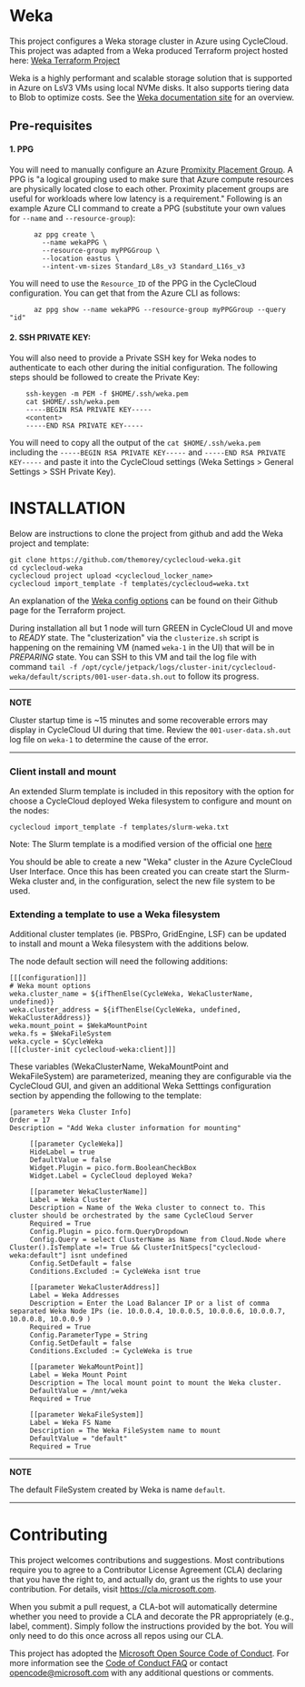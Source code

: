 
Weka
========

This project configures a Weka storage cluster in Azure using CycleCloud.  This project was adapted from a Weka produced Terraform project hosted here:  [Weka Terraform Project](https://github.com/weka/terraform-azure-weka)

Weka is a highly performant and scalable storage solution that is supported in Azure on LsV3 VMs using local NVMe disks.  It also supports tiering data to Blob to optimize costs. See the [Weka documentation site](https://docs.weka.io/overview/about) for an overview.

## Pre-requisites

#### 1.  PPG
You will need to manually configure an Azure [Promixity Placement Group](https://learn.microsoft.com/en-us/azure/virtual-machines/linux/proximity-placement-groups).  A PPG is "a logical grouping used to make sure that Azure compute resources are physically located close to each other. Proximity placement groups are useful for workloads where low latency is a requirement."   Following is an example Azure CLI command to create a PPG (substitute your own values for `--name` and `--resource-group`):

```
      az ppg create \
        --name wekaPPG \
        --resource-group myPPGGroup \
        --location eastus \
        --intent-vm-sizes Standard_L8s_v3 Standard_L16s_v3 
```

You will need to use the `Resource_ID` of the PPG in the CycleCloud configuration.  You can get that from the Azure CLI as follows:

```
      az ppg show --name wekaPPG --resource-group myPPGGroup --query "id"
```


#### 2. SSH PRIVATE KEY:  
You will also need to provide a Private SSH key for Weka nodes to authenticate to each other during the initial configuration.  The following steps should be followed to create the Private Key:

```
    ssh-keygen -m PEM -f $HOME/.ssh/weka.pem
    cat $HOME/.ssh/weka.pem
    -----BEGIN RSA PRIVATE KEY-----
    <content>
    -----END RSA PRIVATE KEY-----
```
You will need to copy all the output of the `cat $HOME/.ssh/weka.pem` including the `-----BEGIN RSA PRIVATE KEY-----` and `-----END RSA PRIVATE KEY-----` and paste it into the CycleCloud settings (Weka Settings > General Settings > SSH Private Key).


# INSTALLATION
Below are instructions to clone the project from github and add the Weka project and template:

```
git clone https://github.com/themorey/cyclecloud-weka.git
cd cyclecloud-weka
cyclecloud project upload <cyclecloud_locker_name>
cyclecloud import_template -f templates/cyclecloud=weka.txt
```

An explanation of the [Weka config options](https://github.com/weka/terraform-azure-weka#inputs) can be found on their Github page for the Terraform project.

During installation all but 1 node will turn GREEN in CycleCloud UI and move to _READY_ state.  The "clusterization" via the `clusterize.sh` script is happening on the remaining VM (named `weka-1` in the UI) that will be in _PREPARING_ state.  You can SSH to this VM and tail the log file with command `tail -f /opt/cycle/jetpack/logs/cluster-init/cyclecloud-weka/default/scripts/001-user-data.sh.out` to follow its progress.

---
**NOTE**

Cluster startup time is ~15 minutes and some recoverable errors may display in CycleCloud UI during that time.  Review the `001-user-data.sh.out` log file on `weka-1` to determine the cause of the error.

---

### Client install and mount
An extended Slurm template is included in this repository with the option for choose a CycleCloud deployed Weka filesystem to configure and mount on the nodes:
```
cyclecloud import_template -f templates/slurm-weka.txt
```
Note: The Slurm template is a modified version of the official one [here](https://github.com/Azure/cyclecloud-slurm/blob/2.7.0/templates/slurm.txt)


You should be able to create a new "Weka" cluster in the Azure CycleCloud User Interface. Once this has been created you can create start the Slurm-Weka cluster and, in the configuration, select the new file system to be used.

### Extending a template to use a Weka filesystem
Additional cluster templates (ie. PBSPro, GridEngine, LSF) can be updated to install and mount a Weka filesystem with the additions below.

The node default section will need the following additions:

```
[[[configuration]]]
# Weka mount options 
weka.cluster_name = ${ifThenElse(CycleWeka, WekaClusterName, undefined)} 
weka.cluster_address = ${ifThenElse(CycleWeka, undefined, WekaClusterAddress)} 
weka.mount_point = $WekaMountPoint 
weka.fs = $WekaFileSystem 
weka.cycle = $CycleWeka
[[[cluster-init cyclecloud-weka:client]]]
```

These variables (WekaClusterName, WekaMountPoint and WekaFileSystem) are parameterized, meaning they are configurable via the CycleCloud GUI, and given an additional Weka Setttings configuration section by appending the following to the template:

```
[parameters Weka Cluster Info]
Order = 17
Description = "Add Weka cluster information for mounting"

     [[parameter CycleWeka]] 
     HideLabel = true 
     DefaultValue = false 
     Widget.Plugin = pico.form.BooleanCheckBox 
     Widget.Label = CycleCloud deployed Weka? 
   
     [[parameter WekaClusterName]] 
     Label = Weka Cluster 
     Description = Name of the Weka cluster to connect to. This cluster should be orchestrated by the same CycleCloud Server 
     Required = True 
     Config.Plugin = pico.form.QueryDropdown 
     Config.Query = select ClusterName as Name from Cloud.Node where Cluster().IsTemplate =!= True && ClusterInitSpecs["cyclecloud-weka:default"] isnt undefined 
     Config.SetDefault = false 
     Conditions.Excluded := CycleWeka isnt true 
  
     [[parameter WekaClusterAddress]] 
     Label = Weka Addresses 
     Description = Enter the Load Balancer IP or a list of comma separated Weka Node IPs (ie. 10.0.0.4, 10.0.0.5, 10.0.0.6, 10.0.0.7, 10.0.0.8, 10.0.0.9 ) 
     Required = True 
     Config.ParameterType = String 
     Config.SetDefault = false 
     Conditions.Excluded := CycleWeka is true 
      
     [[parameter WekaMountPoint]] 
     Label = Weka Mount Point 
     Description = The local mount point to mount the Weka cluster. 
     DefaultValue = /mnt/weka 
     Required = True 
      
     [[parameter WekaFileSystem]] 
     Label = Weka FS Name 
     Description = The Weka FileSystem name to mount 
     DefaultValue = "default" 
     Required = True
```
---
**NOTE**

The default FileSystem created by Weka is name `default`.

---
# Contributing

This project welcomes contributions and suggestions.  Most contributions require you to agree to a
Contributor License Agreement (CLA) declaring that you have the right to, and actually do, grant us
the rights to use your contribution. For details, visit https://cla.microsoft.com.

When you submit a pull request, a CLA-bot will automatically determine whether you need to provide
a CLA and decorate the PR appropriately (e.g., label, comment). Simply follow the instructions
provided by the bot. You will only need to do this once across all repos using our CLA.

This project has adopted the [Microsoft Open Source Code of Conduct](https://opensource.microsoft.com/codeofconduct/).
For more information see the [Code of Conduct FAQ](https://opensource.microsoft.com/codeofconduct/faq/) or
contact [opencode@microsoft.com](mailto:opencode@microsoft.com) with any additional questions or comments.

